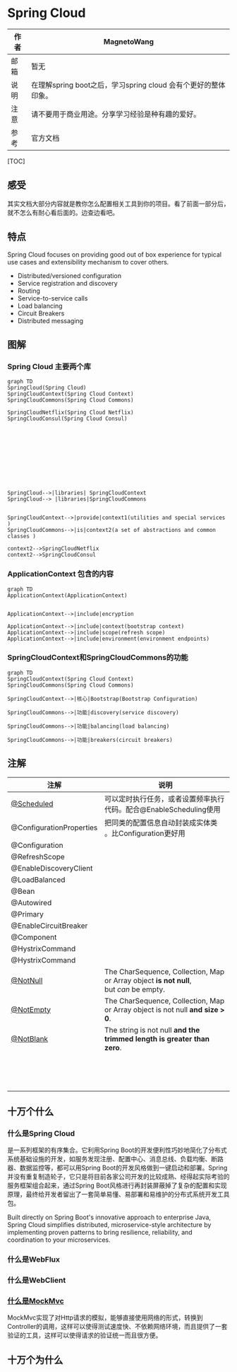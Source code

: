 # Spring Cloud

| 作者 | MagnetoWang                                                  |
| ---- | ------------------------------------------------------------ |
| 邮箱 | 暂无                                                         |
| 说明 | 在理解spring boot之后，学习spring cloud 会有个更好的整体印象。 |
| 注意 | 请不要用于商业用途。分享学习经验是种有趣的爱好。             |
| 参考 | 官方文档                                                     |

[TOC]

## 感受

其实文档大部分内容就是教你怎么配置相关工具到你的项目。看了前面一部分后，就不怎么有耐心看后面的。边查边看吧。



## 特点

Spring Cloud focuses on providing good out of box experience for typical use cases and extensibility mechanism to cover others.

- Distributed/versioned configuration
- Service registration and discovery
- Routing
- Service-to-service calls
- Load balancing
- Circuit Breakers
- Distributed messaging



## 图解

### Spring Cloud 主要两个库

```mermaid
graph TD
SpringCloud(Spring Cloud)
SpringCloudContext(Spring Cloud Context)
SpringCloudCommons(Spring Cloud Commons)

SpringCloudNetflix(Spring Cloud Netflix)
SpringCloudConsul(Spring Cloud Consul)











SpringCloud-->|libraries| SpringCloudContext
SpringCloud--> |libraries|SpringCloudCommons


SpringCloudContext-->|provide|context1(utilities and special services )
SpringCloudCommons-->|is|context2(a set of abstractions and common classes )

context2-->SpringCloudNetflix
context2-->SpringCloudConsul
```

### ApplicationContext 包含的内容

```mermaid
graph TD
ApplicationContext(ApplicationContext)


ApplicationContext-->|include|encryption

ApplicationContext-->|include|context(bootstrap context)
ApplicationContext-->|include|scope(refresh scope)
ApplicationContext-->|include|environment(environment endpoints)
```

### SpringCloudContext和SpringCloudCommons的功能

```mermaid
graph TD
SpringCloudContext(Spring Cloud Context)
SpringCloudCommons(Spring Cloud Commons)

SpringCloudContext-->|核心|Bootstrap(Bootstrap Configuration)

SpringCloudCommons-->|功能|discovery(service discovery)

SpringCloudCommons-->|功能|balancing(load balancing)

SpringCloudCommons-->|功能|breakers(circuit breakers)
```



## 注解

| 注解                                                         | 说明                                                         |
| ------------------------------------------------------------ | ------------------------------------------------------------ |
| [@Scheduled](http://blog.didispace.com/springbootscheduled/) | 可以定时执行任务，或者设置频率执行代码。配合@EnableScheduling使用 |
| @ConfigurationProperties                                     | 把同类的配置信息自动封装成实体类 。比Configuration更好用     |
| @Configuration                                               |                                                              |
| @RefreshScope                                                |                                                              |
| @EnableDiscoveryClient                                       |                                                              |
| @LoadBalanced                                                |                                                              |
| @Bean                                                        |                                                              |
| @Autowired                                                   |                                                              |
| @Primary                                                     |                                                              |
| @EnableCircuitBreaker                                        |                                                              |
| @Component                                                   |                                                              |
| @HystrixCommand                                              |                                                              |
| @HystrixCommand                                              |                                                              |
| [@NotNull](https://stackoverflow.com/questions/17137307/in-hibernate-validator-4-1-what-is-the-difference-between-notnull-notempty) | The CharSequence, Collection, Map or Array object **is not null**, but *can* be empty. |
| [@NotEmpty](https://stackoverflow.com/questions/17137307/in-hibernate-validator-4-1-what-is-the-difference-between-notnull-notempty) | The CharSequence, Collection, Map or Array object is not null **and size > 0**. |
| [@NotBlank](https://stackoverflow.com/questions/17137307/in-hibernate-validator-4-1-what-is-the-difference-between-notnull-notempty) | The string is not null **and the trimmed length is greater than zero**. |
|                                                              |                                                              |
|                                                              |                                                              |
|                                                              |                                                              |
|                                                              |                                                              |
|                                                              |                                                              |
|                                                              |                                                              |
|                                                              |                                                              |
|                                                              |                                                              |
|                                                              |                                                              |
|                                                              |                                                              |
|                                                              |                                                              |
|                                                              |                                                              |
|                                                              |                                                              |
|                                                              |                                                              |








## 十万个什么

### 什么是Spring Cloud

是一系列框架的有序集合。它利用Spring Boot的开发便利性巧妙地简化了分布式系统基础设施的开发，如服务发现注册、配置中心、消息总线、负载均衡、断路器、数据监控等，都可以用Spring Boot的开发风格做到一键启动和部署。Spring并没有重复制造轮子，它只是将目前各家公司开发的比较成熟、经得起实际考验的服务框架组合起来，通过Spring Boot风格进行再封装屏蔽掉了复杂的配置和实现原理，最终给开发者留出了一套简单易懂、易部署和易维护的分布式系统开发工具包。

Built directly on Spring Boot's innovative approach to enterprise Java, Spring Cloud simplifies distributed, microservice-style architecture by implementing proven patterns to bring resilience, reliability, and coordination to your microservices. 



### 什么是WebFlux





### 什么是WebClient



### [什么是MockMvc](https://blog.csdn.net/zhang289202241/article/details/62042842)

MockMvc实现了对Http请求的模拟，能够直接使用网络的形式，转换到Controller的调用，这样可以使得测试速度快、不依赖网络环境，而且提供了一套验证的工具，这样可以使得请求的验证统一而且很方便。 





## 十万个为什么

 

 

 

 

 

